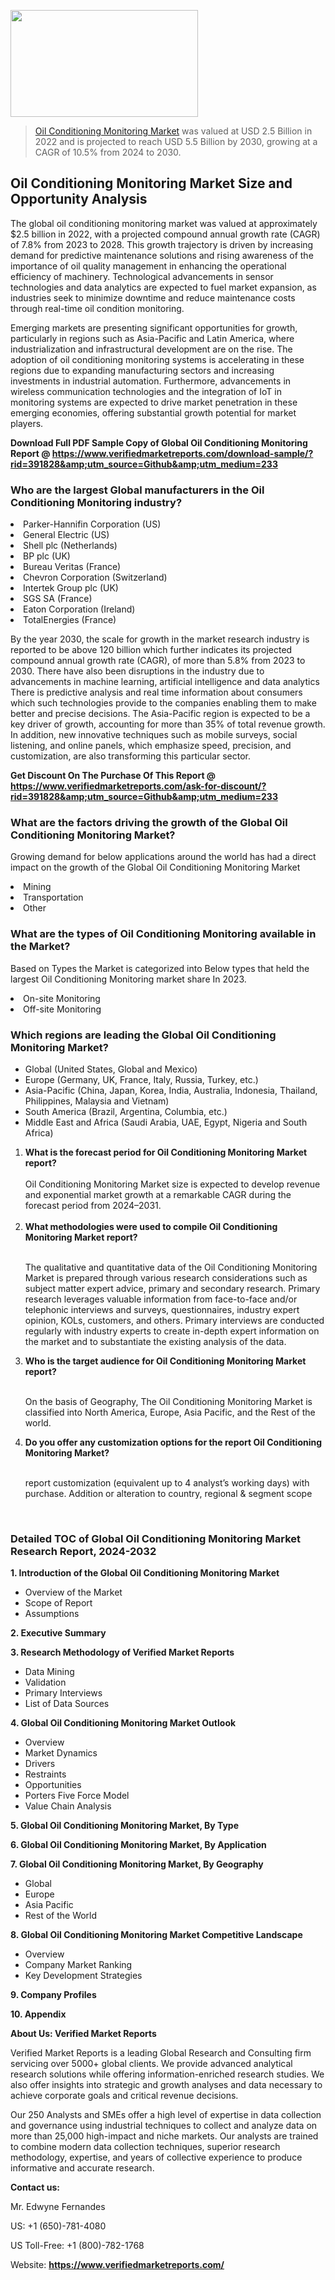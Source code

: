 <img src="https://ffe5etoiles.com/wp-content/uploads/2024/12/MST1-300x171.png" alt="" width="300" height="171" class="alignnone size-medium wp-image-20088" /><blockquote><p><p><a href="https://www.verifiedmarketreports.com/download-sample/?rid=391828&utm_source=Github&utm_medium=233" target="_blank">Oil Conditioning Monitoring Market</a> was valued at USD 2.5 Billion in 2022 and is projected to reach USD 5.5 Billion by 2030, growing at a CAGR of 10.5% from 2024 to 2030.</p></blockquote><p><h2>Oil Conditioning Monitoring Market Size and Opportunity Analysis</h2><p>The global oil conditioning monitoring market was valued at approximately $2.5 billion in 2022, with a projected compound annual growth rate (CAGR) of 7.8% from 2023 to 2028. This growth trajectory is driven by increasing demand for predictive maintenance solutions and rising awareness of the importance of oil quality management in enhancing the operational efficiency of machinery. Technological advancements in sensor technologies and data analytics are expected to fuel market expansion, as industries seek to minimize downtime and reduce maintenance costs through real-time oil condition monitoring.</p><p>Emerging markets are presenting significant opportunities for growth, particularly in regions such as Asia-Pacific and Latin America, where industrialization and infrastructural development are on the rise. The adoption of oil conditioning monitoring systems is accelerating in these regions due to expanding manufacturing sectors and increasing investments in industrial automation. Furthermore, advancements in wireless communication technologies and the integration of IoT in monitoring systems are expected to drive market penetration in these emerging economies, offering substantial growth potential for market players.</p></p><p class=""><strong>Download Full PDF Sample Copy of Global Oil Conditioning Monitoring Report @ <a href="https://www.verifiedmarketreports.com/download-sample/?rid=391828&amp;utm_source=Github&amp;utm_medium=233" target="_blank">https://www.verifiedmarketreports.com/download-sample/?rid=391828&amp;utm_source=Github&amp;utm_medium=233</a></strong></p><h3 id="" class="">Who are the largest Global manufacturers in the Oil Conditioning Monitoring industry?</h3><p><li>Parker-Hannifin Corporation (US)</li><li> General Electric (US)</li><li> Shell plc (Netherlands)</li><li> BP plc (UK)</li><li> Bureau Veritas (France)</li><li> Chevron Corporation (Switzerland)</li><li> Intertek Group plc (UK)</li><li> SGS SA (France)</li><li> Eaton Corporation (Ireland)</li><li> TotalEnergies (France)</li></p><div class=""><div class="" dir="" data-message-author-role="" data-message-id="" data-message-model-slug=""><div class=""><div class=""><div class=""><div class="" dir="" data-message-author-role="" data-message-id="" data-message-model-slug=""><div class=""><div class=""><p>By the year 2030, the scale for growth in the market research industry is reported to be above 120 billion which further indicates its projected compound annual growth rate (CAGR), of more than 5.8% from 2023 to 2030. There have also been disruptions in the industry due to advancements in machine learning, artificial intelligence and data analytics There is predictive analysis and real time information about consumers which such technologies provide to the companies enabling them to make better and precise decisions. The Asia-Pacific region is expected to be a key driver of growth, accounting for more than 35% of total revenue growth. In addition, new innovative techniques such as mobile surveys, social listening, and online panels, which emphasize speed, precision, and customization, are also transforming this particular sector.</p><p><strong>Get Discount On The Purchase Of This Report @&nbsp; <a href="https://www.verifiedmarketreports.com/ask-for-discount/?rid=391828&amp;utm_source=Github&amp;utm_medium=233" target="_blank">https://www.verifiedmarketreports.com/ask-for-discount/?rid=391828&amp;utm_source=Github&amp;utm_medium=233</a></strong></p></div></div></div></div></div></div></div></div><h3 id="" class="">What are the factors driving the growth of the Global Oil Conditioning Monitoring Market?</h3><p id="" class="">Growing demand for below applications around the world has had a direct impact on the growth of the Global Oil Conditioning Monitoring Market</p><p id="" class=""><li>Mining</li><li> Transportation</li><li> Other</li></p><h3 id="" class="">What are the types of Oil Conditioning Monitoring available in the Market?</h3><p id="" class="">Based on Types the Market is categorized into Below types that held the largest Oil Conditioning Monitoring market share In 2023.</p><p id="" class=""><li>On-site Monitoring</li><li> Off-site Monitoring</li></p><h3 id="" class="">Which regions are leading the Global Oil Conditioning Monitoring Market?</h3><ul><li>Global (United States, Global and Mexico)</li><li>Europe (Germany, UK, France, Italy, Russia, Turkey, etc.)</li><li>Asia-Pacific (China, Japan, Korea, India, Australia, Indonesia, Thailand, Philippines, Malaysia and Vietnam)</li><li>South America (Brazil, Argentina, Columbia, etc.)</li><li>Middle East and Africa (Saudi Arabia, UAE, Egypt, Nigeria and South Africa)</li></ul><p><ol><li><strong>What is the forecast period for Oil Conditioning Monitoring Market report?<br /></strong><br /><span data-sheets-root="1" data-sheets-value="{&quot;1&quot;:2,&quot;2&quot;:&quot;XXXX size is expected to develop revenue and exponential market growth at a remarkable CAGR during the forecast period from 2024&ndash;2030.&quot;}" data-sheets-userformat="{&quot;2&quot;:12674,&quot;4&quot;:{&quot;1&quot;:2,&quot;2&quot;:16776960},&quot;10&quot;:2,&quot;11&quot;:0,&quot;15&quot;:&quot;Arial&quot;,&quot;16&quot;:12}">Oil Conditioning Monitoring Market size is expected to develop revenue and exponential market growth at a remarkable CAGR during the forecast period from 2024&ndash;2031.</span><br /><br /></li><li><strong>What methodologies were used to compile Oil Conditioning Monitoring Market report?<br /><br /></strong><p>The qualitative and quantitative data of the&nbsp;Oil Conditioning Monitoring Market is prepared through various research considerations such as subject matter expert advice, primary and secondary research. Primary research leverages valuable information from face-to-face and/or telephonic interviews and surveys, questionnaires, industry expert opinion, KOLs, customers, and others. Primary interviews are conducted regularly with industry experts to create in-depth expert information on the market and to substantiate the existing analysis of the data.&nbsp;</p></li><li><strong>Who is the target audience for Oil Conditioning Monitoring Market report?<br /><br /></strong><p>On the basis of Geography, The&nbsp;Oil Conditioning Monitoring Market is classified into North America, Europe, Asia Pacific, and the Rest of the world.</p></li><li><strong>Do you offer any customization options for the report Oil Conditioning Monitoring Market?<br /><br /></strong><p>report customization (equivalent up to 4 analyst&rsquo;s working days) with purchase. Addition or alteration to country, regional &amp; segment scope</p><p>&nbsp;</p></li></ol></p><h3 id="" class="">Detailed TOC of Global Oil Conditioning Monitoring Market Research Report, 2024-2032</h3><p id="" class=""><strong>1. Introduction of the Global Oil Conditioning Monitoring Market</strong></p><ul><li>Overview of the Market</li><li>Scope of Report</li><li>Assumptions</li></ul><p id="" class=""><strong>2. Executive Summary</strong></p><p id="" class=""><strong>3. Research Methodology of&nbsp;Verified Market Reports</strong></p><ul><li>Data Mining</li><li>Validation</li><li>Primary Interviews</li><li>List of Data Sources</li></ul><p id="" class=""><strong>4. Global Oil Conditioning Monitoring Market Outlook</strong></p><ul><li>Overview</li><li>Market Dynamics</li><li>Drivers</li><li>Restraints</li><li>Opportunities</li><li>Porters Five Force Model</li><li>Value Chain Analysis</li></ul><p id="" class=""><strong>5. Global Oil Conditioning Monitoring Market, By&nbsp;Type</strong></p><p id="" class=""><strong>6. Global Oil Conditioning Monitoring Market, By Application</strong></p><p id="" class=""><strong>7. Global Oil Conditioning Monitoring Market, By Geography</strong></p><ul><li>Global</li><li>Europe</li><li>Asia Pacific</li><li>Rest of the World</li></ul><p id="" class=""><strong>8. Global Oil Conditioning Monitoring Market Competitive Landscape</strong></p><ul><li>Overview</li><li>Company Market Ranking</li><li>Key Development Strategies</li></ul><p id="" class=""><strong>9. Company Profiles</strong></p><p id="" class=""><strong>10. Appendix</strong></p><p id="" class=""><strong>About Us: Verified Market Reports</strong></p><p id="" class="">Verified Market Reports is a leading Global Research and Consulting firm servicing over 5000+ global clients. We provide advanced analytical research solutions while offering information-enriched research studies. We also offer insights into strategic and growth analyses and data necessary to achieve corporate goals and critical revenue decisions.</p><p id="" class="">Our 250 Analysts and SMEs offer a high level of expertise in data collection and governance using industrial techniques to collect and analyze data on more than 25,000 high-impact and niche markets. Our analysts are trained to combine modern data collection techniques, superior research methodology, expertise, and years of collective experience to produce informative and accurate research.</p><p id="" class=""><strong>Contact us:</strong></p><p id="" class="">Mr. Edwyne Fernandes</p><p id="" class="">US: +1 (650)-781-4080</p><p id="" class="">US Toll-Free: +1 (800)-782-1768</p><p id="" class="">Website: <a target="" data-test-app-aware-link=""><strong>https://www.verifiedmarketreports.com/</strong></a></p>
